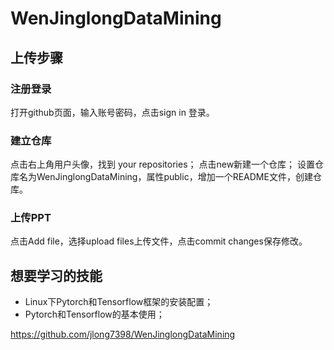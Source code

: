 # WenJinglongDataMining
## 上传步骤
### 注册登录
打开github页面，输入账号密码，点击sign in 登录。
### 建立仓库
点击右上角用户头像，找到 your repositories；
点击new新建一个仓库；
设置仓库名为WenJinglongDataMining，属性public，增加一个README文件，创建仓库。
### 上传PPT
点击Add file，选择upload files上传文件，点击commit changes保存修改。

## 想要学习的技能
* Linux下Pytorch和Tensorflow框架的安装配置；
* Pytorch和Tensorflow的基本使用；


https://github.com/jlong7398/WenJinglongDataMining

